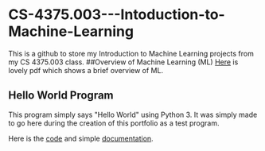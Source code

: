 # CS-4375.003---Intoduction-to-Machine-Learning
This is a github to store my Introduction to Machine Learning projects from my CS 4375.003 class. 
##Overview of Machine Learning (ML)
[Here](Overview%20of%20ML.pdf) is lovely pdf which shows a brief overview of ML.

## Hello World Program

This program simply says "Hello World" using Python 3. It was simply made to go here during
the creation of this portfolio as a test program.

Here is the [code](helloworld.py) and simple [documentation](helloworld.txt).